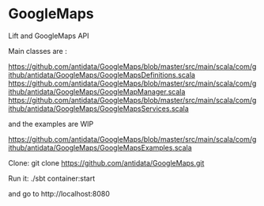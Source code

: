 GoogleMaps
==========

Lift and GoogleMaps API

Main classes are :

https://github.com/antidata/GoogleMaps/blob/master/src/main/scala/com/github/antidata/GoogleMaps/GoogleMapsDefinitions.scala
https://github.com/antidata/GoogleMaps/blob/master/src/main/scala/com/github/antidata/GoogleMaps/GoogleMapManager.scala
https://github.com/antidata/GoogleMaps/blob/master/src/main/scala/com/github/antidata/GoogleMaps/GoogleMapsServices.scala

and the examples are WIP

https://github.com/antidata/GoogleMaps/blob/master/src/main/scala/com/github/antidata/GoogleMaps/GoogleMapsExamples.scala

Clone: 
git clone https://github.com/antidata/GoogleMaps.git

Run it:
./sbt
container:start

and go to http://localhost:8080
